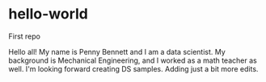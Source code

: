 # hello-world
First repo

Hello all!
My name is Penny Bennett and I am a data scientist. My background is Mechanical Engineering, and I worked as a math teacher as well.  I'm looking forward creating DS samples.
Adding just a bit more edits.
